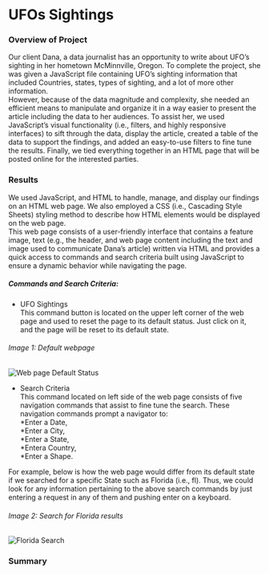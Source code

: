 # UFOs Sightings

### Overview of Project
Our client Dana, a data journalist has an opportunity to write about UFO’s sighting in her hometown McMinnville, Oregon. To complete the project, she was given a JavaScript file containing UFO’s sighting information that included Countries, states, types of sighting, and a lot of more other information. <br>
However, because of the data magnitude and complexity, she needed an efficient means to manipulate and organize it in a way easier to present the article including the data to her audiences. To assist her, we used JavaScript’s visual functionality (i.e., filters, and highly responsive interfaces) to sift through the data, display the article, created a table of the data to support the findings, and added an easy-to-use filters to fine tune the results. Finally, we tied everything together in an HTML page that will be posted online for the interested parties.

### Results
We used JavaScript, and HTML to handle, manage, and display our findings on an HTML web page. We also employed a CSS (i.e., Cascading Style Sheets) styling method to describe how HTML elements would be displayed on the web page. <br>
This web page consists of a user-friendly interface that contains a feature image, text (e.g., the header, and web page content including the text and image used to communicate Dana’s article) written via HTML and provides a quick access to commands and search criteria built using JavaScript to ensure a dynamic behavior while navigating the page.

##### Commands and Search Criteria:
* UFO Sightings <br>
This command button is located on the upper left corner of the web page and used to reset the page to its default status. Just click on it, and the page will be reset to its default state.

###### Image 1: Default webpage
![Web page Default Status](https://user-images.githubusercontent.com/34750363/157775263-98bc7c6c-4ae9-4c87-b1cb-2a0286af987c.png)


* Search Criteria <br>
This command located on left side of the web page consists of five navigation commands that assist to fine tune the search. These navigation commands prompt a navigator to: <br>
 *Enter a Date,<br>
 *Enter a City,<br>
 *Enter a State,<br>
 *Entera Country,<br>
 *Enter a Shape.<br>
 
For example, below is how the web page would differ from its default state if we searched for a specific State such as Florida (i.e., fl). Thus, we could look for any information pertaining to the above search commands by just entering a request in any of them and pushing enter on a keyboard.

###### Image 2: Search for Florida results
![Florida Search](https://user-images.githubusercontent.com/34750363/157779787-8f40b2f2-ad44-47fa-8d76-9bb6f908e49e.png)

### Summary
